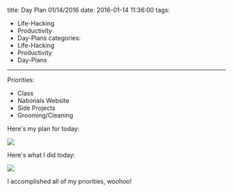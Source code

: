 title: Day Plan 01/14/2016
date: 2016-01-14 11:36:00
tags:
  - Life-Hacking
  - Productivity
  - Day-Plans
categories:
  - Life-Hacking
  - Productivity
  - Day-Plans
---

Priorities:
- Class
- Nationals Website
- Side Projects
- Grooming/Cleaning

Here's my plan for today:

![](/images/google-calendar-agenda-2016-01-14.png)

Here's what I did today:

![](/images/google-calendar-agenda-2016-01-14_2.png)

I accomplished all of my priorities, woohoo!
